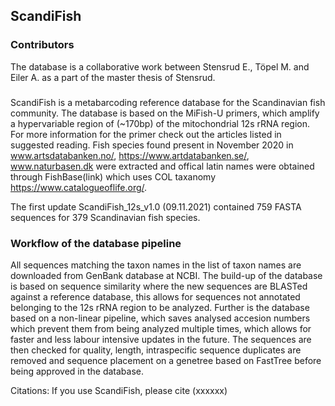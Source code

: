 ## ScandiFish
### Contributors
The database is a collaborative work between Stensrud E., Töpel M. and Eiler A. as a part of the master thesis of Stensrud.

### 
ScandiFish is a metabarcoding reference database for the Scandinavian fish community.
The database is based on the MiFish-U primers, which amplify a hypervariable region of (~170bp) of the mitochondrial 12s rRNA region.
For more information for the primer check out the articles listed in suggested reading.
Fish species found present in November 2020 in www.artsdatabanken.no/, https://www.artdatabanken.se/, www.naturbasen.dk were extracted and offical latin names were obtained through FishBase(link) which uses COL taxanomy https://www.catalogueoflife.org/.

The first update ScandiFish_12s_v1.0 (09.11.2021) contained 759 FASTA sequences for 379 Scandinavian fish species.

### Workflow of the database pipeline
All sequences matching the taxon names in the list of taxon names are downloaded from GenBank database at NCBI.
The build-up of the database is based on sequence similarity where the new sequences are BLASTed against a reference database, this allows for sequences not annotated belonging to the 12s rRNA region to be analyzed.
Further is the database based on a non-linear pipeline, which saves analysed accesion numbers which prevent them from being analyzed multiple times, which allows for faster and less labour intensive updates in the future.
The sequences are then checked for quality, length, intraspecific sequence duplicates are removed and sequence placement on a genetree based on FastTree before being approved in the database.



Citations: If you use ScandiFish, please cite (xxxxxx)

